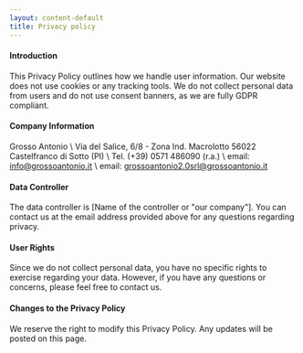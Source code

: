 ```yaml
---
layout: content-default
title: Privacy policy
---
```


#### Introduction

This Privacy Policy outlines how we handle user information. Our website does not use cookies or any tracking tools. We do not collect personal data from users and do not use consent banners, as we are fully GDPR compliant.

#### Company Information

Grosso Antonio \\
Via del Salice, 6/8 - Zona Ind. Macrolotto 56022 Castelfranco di Sotto (PI) \\
Tel. (+39) 0571 486090 (r.a.) \\
email: info@grossoantonio.it \\
email: grossoantonio2.0srl@grossoantonio.it

#### Data Controller

The data controller is [Name of the controller or "our company"]. You can contact us at the email address provided above for any questions regarding privacy.

#### User Rights

Since we do not collect personal data, you have no specific rights to exercise regarding your data. However, if you have any questions or concerns, please feel free to contact us.

#### Changes to the Privacy Policy

We reserve the right to modify this Privacy Policy. Any updates will be posted on this page.
